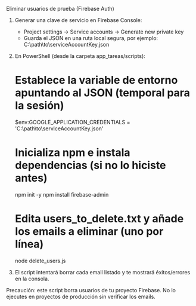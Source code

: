 Eliminar usuarios de prueba (Firebase Auth)

1) Generar una clave de servicio en Firebase Console:
   - Project settings -> Service accounts -> Generate new private key
   - Guarda el JSON en una ruta local segura, por ejemplo: C:\path\to\serviceAccountKey.json

2) En PowerShell (desde la carpeta app_tareas/scripts):

   # Establece la variable de entorno apuntando al JSON (temporal para la sesión)
   $env:GOOGLE_APPLICATION_CREDENTIALS = 'C:\path\to\serviceAccountKey.json'

   # Inicializa npm e instala dependencias (si no lo hiciste antes)
   npm init -y
   npm install firebase-admin

   # Edita users_to_delete.txt y añade los emails a eliminar (uno por línea)
   node delete_users.js

3) El script intentará borrar cada email listado y te mostrará éxitos/errores en la consola.

Precaución: este script borra usuarios de tu proyecto Firebase. No lo ejecutes en proyectos de producción sin verificar los emails.
